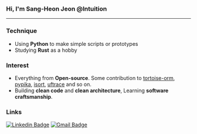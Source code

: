 ### Hi, I'm Sang-Heon Jeon @lntuition 
---

### Technique
- Using **Python** to make simple scripts or prototypes
- Studying **Rust** as a hobby

### Interest
- Everything from **Open-source**. Some contribution to [tortoise-orm](https://github.com/tortoise/tortoise-orm), [pypika](https://github.com/kayak/pypika), [isort](https://github.com/PyCQA/isort), [uftrace](https://github.com/namhyung/uftrace) and so on. 
- Building **clean code** and **clean architecture**, Learning **software craftsmanship**.

### Links
[![Linkedin Badge](https://img.shields.io/badge/-LinkedIn-blue?style=flat-square&logo=Linkedin&logoColor=white&link=https://www.linkedin.com/in/sang-heon-jeon-994515190)](https://www.linkedin.com/in/sang-heon-jeon-994515190)
[![Gmail Badge](https://img.shields.io/badge/-Gmail-d14836?style=flat-square&logo=Gmail&logoColor=white&link=mailto:ekffu200098@gmail.com)](mailto:ekffu200098@gmail.com)  
